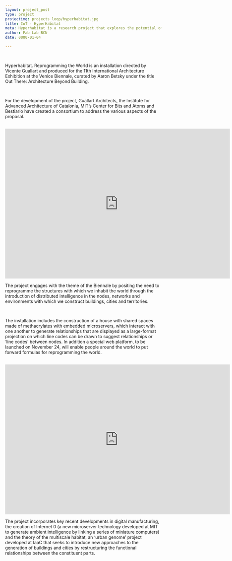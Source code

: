 ```yaml
---
layout: project_post
type: project
projectimg: projects_loop/hyperhabitat.jpg
title: IoT - HyperHabitat
meta: Hyperhabitat is a research project that explores the potential of information technology to reorganize the habitability of the world. From a single small object to the planet itself. Hyperhabitat, reprogramming the world is the biggest Internet Zero network ever built.
author: Fab Lab BCN
date: 0000-01-04

---
```


<br>

Hyperhabitat. Reprogramming the World is an installation directed by Vicente Guallart and produced for the 11th International Architecture Exhibition at the Venice Biennale, curated by Aaron Betsky under the title Out There: Architecture Beyond Building.

<br>

For the development of the project, Guallart Architects, the Institute for Advanced Architecture of Catalonia, MIT’s Center for Bits and Atoms and Bestiario have created a consortium to address the various aspects of the proposal.

<br>

<iframe width="725" height="483" src="https://www.youtube.com/embed/SK0vvBRN8R0" frameborder="0" allowfullscreen></iframe>

<br>

The project engages with the theme of the Biennale by positing the need to reprogramme the structures with which we inhabit the world through the introduction of distributed intelligence in the nodes, networks and environments with which we construct buildings, cities and territories.

<br>

The installation includes the construction of a house with shared spaces made of methacrylates with embedded microservers, which interact with one another to generate relationships that are displayed as a large-format projection on which line codes can be drawn to suggest relationships or ‘line codes’ between nodes. In addition a special web platform, to be launched on November 24, will enable people around the world to put forward formulas for reprogramming the world.

<br>

<iframe width="725" height="483" src="https://www.youtube.com/embed/8xUxnej55uc" frameborder="0" allowfullscreen></iframe>

<br>

The project incorporates key recent developments in digital manufacturing, the creation of Internet 0 (a new microserver technology developed at MIT to generate ambient intelligence by linking a series of miniature computers) and the theory of the multiscale habitat, an ‘urban genome’ project developed at IaaC that seeks to introduce new approaches to the generation of buildings and cities by restructuring the functional relationships between the constituent parts.
